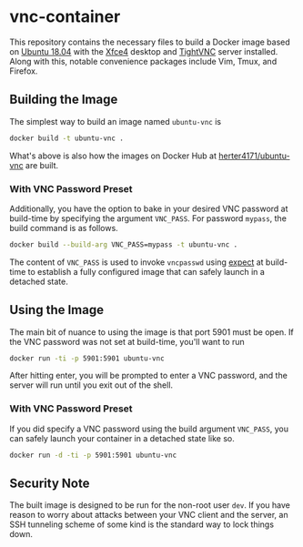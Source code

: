 # vnc-container
This repository contains the necessary files to build a Docker image based on [Ubuntu 18.04](https://hub.docker.com/_/ubuntu) with the [Xfce4](https://www.xfce.org/) desktop and [TightVNC](https://www.tightvnc.com/licensing-tvnserver.php) server installed.  Along with this, notable convenience packages include Vim, Tmux, and Firefox.

## Building the Image
The simplest way to build an image named `ubuntu-vnc` is
```bash
docker build -t ubuntu-vnc .
```
What's above is also how the images on Docker Hub at [herter4171/ubuntu-vnc](https://hub.docker.com/repository/docker/herter4171/ubuntu-vnc) are built.

### With VNC Password Preset
Additionally, you have the option to bake in your desired VNC password at build-time by specifying the argument `VNC_PASS`.  For password `mypass`, the build command is as follows.
```bash
docker build --build-arg VNC_PASS=mypass -t ubuntu-vnc .
```
The content of `VNC_PASS` is used to invoke `vncpasswd` using [expect](https://linux.die.net/man/1/expect) at build-time to establish a fully configured image that can safely launch in a detached state.

## Using the Image
The main bit of nuance to using the image is that port 5901 must be open.  If the VNC password was not set at build-time, you'll want to run
```bash
docker run -ti -p 5901:5901 ubuntu-vnc
```
After hitting enter, you will be prompted to enter a VNC password, and the server will run until you exit out of the shell.

### With VNC Password Preset
If you did specify a VNC password using the build argument `VNC_PASS`, you can safely launch your container in a detached state like so. 
```bash
docker run -d -ti -p 5901:5901 ubuntu-vnc
```

## Security Note
The built image is designed to be run for the non-root user `dev`.  If you have reason to worry about attacks between your VNC client and the server, an SSH tunneling scheme of some kind is the standard way to lock things down.